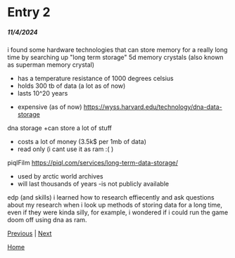 # Entry 2
##### 11/4/2024

i found some hardware technologies that can store memory for a really long time by searching up "long term storage"
5d memory crystals (also known as superman memory crystal)
+ has a temperature resistance of 1000 degrees celsius
+ holds 300 tb of data (a lot as of now)
+ lasts 10^20 years
- expensive (as of now)
https://wyss.harvard.edu/technology/dna-data-storage

dna storage
+can store a lot of stuff
- costs a lot of money (3.5k$ per 1mb of data)
- read only (i cant use it as ram :( )

piqlFilm
https://piql.com/services/long-term-data-storage/

+ used by arctic world archives
+ will last thousands of years
-is not publicly available


edp (and skills)
i learned how to research effiecently and ask questions about my research when i look up methods of storing data for a long time, even if they were kinda silly, for example, i wondered if i could run the game doom off using dna as ram. 




[Previous](entry01.md) | [Next](entry03.md)

[Home](../README.md)
